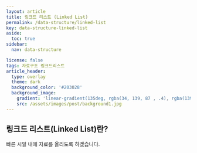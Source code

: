 ```yaml
---
layout: article
title: 링크드 리스트 (Linked List)
permalink: /data-structure/linked-list
key: data-structure-linked-list
aside:
  toc: true
sidebar:
  nav: data-structure

license: false
tags: 자료구조 링크드리스트
article_header:
  type: overlay
  theme: dark
  background_color: '#203028'
  background_image:
    gradient: 'linear-gradient(135deg, rgba(34, 139, 87 , .4), rgba(139, 34, 139, .4))'
    src: /assets/images/post/background1.jpg
---
```


## 링크드 리스트(Linked List)란?
<!--more-->

빠른 시일 내에 자료를 올리도록 하겠습니다.